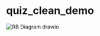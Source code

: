 # quiz_clean_demo
![RB Diagram drawio](https://github.com/user-attachments/assets/31646be7-1e3b-464c-a8a7-9f90b9ca0a5a)
